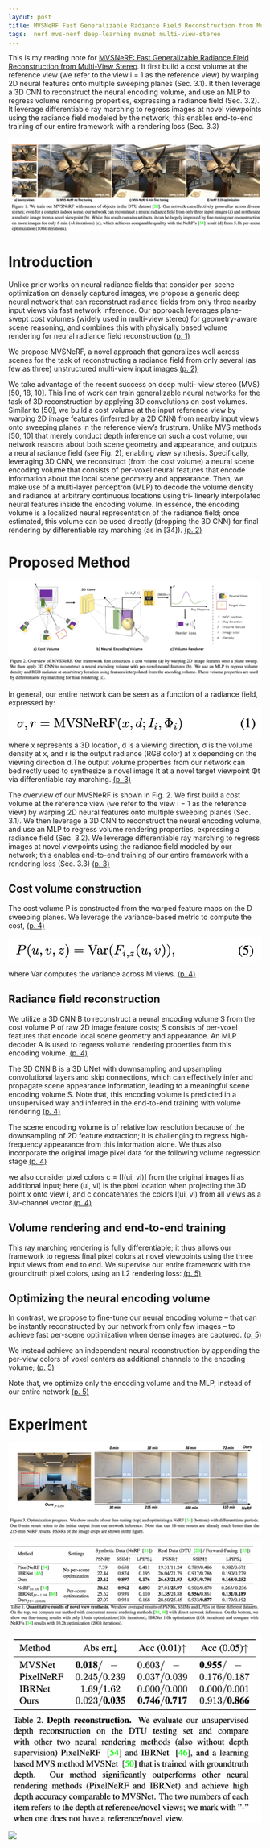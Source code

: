 ```yaml
---
layout: post
title: MVSNeRF Fast Generalizable Radiance Field Reconstruction from Multi-View Stereo
tags:  nerf mvs-nerf deep-learning mvsnet multi-view-stereo
---
```


This is my reading note for [MVSNeRF: Fast Generalizable Radiance Field Reconstruction from Multi-View Stereo](https://arxiv.org/abs/2103.15595). It first build a cost volume at the reference view (we refer to the view i = 1 as the reference view) by warping 2D neural features onto multiple sweeping planes (Sec. 3.1). It then leverage a 3D CNN to reconstruct the neural encoding volume, and use an MLP to regress volume rendering properties, expressing a radiance field (Sec. 3.2).   It leverage differentiable ray marching to regress images at novel viewpoints using the radiance field modeled by the network; this enables end-to-end training of our entire framework with a rendering loss (Sec. 3.3)

![](https://raw.githubusercontent.com/zhangtemplar/zhangtemplar.github.io/master/uPic/chenMVSNeRFFastGeneralizable2021-1-x43-y357.png) 

# Introduction
Unlike prior works on neural radiance fields that consider per-scene optimization on densely captured images, we propose a generic deep neural network that can reconstruct radiance fields from only three nearby input views via fast network inference. Our approach leverages plane-swept cost volumes (widely used in multi-view stereo) for geometry-aware scene reasoning, and combines this with physically based volume rendering for neural radiance field reconstruction [(p. 1)](zotero://open-pdf/library/items/3K5FNKFP?page=1&annotation=72KZZF2M)

We propose MVSNeRF, a novel approach that generalizes well across scenes for the task of reconstructing a radiance field from only several (as few as three) unstructured multi-view input images [(p. 2)](zotero://open-pdf/library/items/3K5FNKFP?page=2&annotation=2DDGHBNZ)

We take advantage of the recent success on deep multi- view stereo (MVS) [50, 18, 10]. This line of work can train generalizable neural networks for the task of 3D reconstruction by applying 3D convolutions on cost volumes. Similar to [50], we build a cost volume at the input reference view by warping 2D image features (inferred by a 2D CNN) from nearby input views onto sweeping planes in the reference view’s frustrum. Unlike MVS methods [50, 10] that merely conduct depth inference on such a cost volume, our network reasons about both scene geometry and appearance, and outputs a neural radiance field (see Fig. 2), enabling view synthesis. Specifically, leveraging 3D CNN, we reconstruct (from the cost volume) a neural scene encoding volume that consists of per-voxel neural features that encode information about the local scene geometry and appearance. Then, we make use of a multi-layer perceptron (MLP) to decode the volume density and radiance at arbitrary continuous locations using tri- linearly interpolated neural features inside the encoding volume. In essence, the encoding volume is a localized neural representation of the radiance field; once estimated, this volume can be used directly (dropping the 3D CNN) for final rendering by differentiable ray marching (as in [34]). [(p. 2)](zotero://open-pdf/library/items/3K5FNKFP?page=2&annotation=IPSEPXRL)

# Proposed Method
![](https://raw.githubusercontent.com/zhangtemplar/zhangtemplar.github.io/master/uPic/chenMVSNeRFFastGeneralizable2021-3-x47-y522.png) 

In general, our entire network can be seen as a function of a radiance field, expressed by:
![](https://raw.githubusercontent.com/zhangtemplar/zhangtemplar.github.io/master/uPic/chenMVSNeRFFastGeneralizable2021-3-x358-y393.png) 
where x represents a 3D location, d is a viewing direction, σ is the volume density at x, and r is the output radiance (RGB color) at x depending on the viewing direction d.The output volume properties from our network can bedirectly used to synthesize a novel image It at a novel target viewpoint Φt via differentiable ray marching. [(p. 3)](zotero://open-pdf/library/items/3K5FNKFP?page=3&annotation=D39KUE5P)

The overview of our MVSNeRF is shown in Fig. 2. We first build a cost volume at the reference view (we refer to the view i = 1 as the reference view) by warping 2D neural features onto multiple sweeping planes (Sec. 3.1). We then leverage a 3D CNN to reconstruct the neural encoding volume, and use an MLP to regress volume rendering properties, expressing a radiance field (Sec. 3.2). 
We leverage differentiable ray marching to regress images at novel viewpoints using the radiance field modeled by our network; this enables end-to-end training of our entire framework with a rendering loss (Sec. 3.3) [(p. 3)](zotero://open-pdf/library/items/3K5FNKFP?page=3&annotation=HBKGFQSZ)

## Cost volume construction
The cost volume P is constructed from the warped feature maps on the D sweeping planes. We leverage the variance-based metric to compute the cost, [(p. 4)](zotero://open-pdf/library/items/3K5FNKFP?page=4&annotation=XVB3AUA4)

![](https://raw.githubusercontent.com/zhangtemplar/zhangtemplar.github.io/master/uPic/chenMVSNeRFFastGeneralizable2021-4-x103-y183.png) 

where Var computes the variance across M views. [(p. 4)](zotero://open-pdf/library/items/3K5FNKFP?page=4&annotation=PQ4MUCYL)

## Radiance field reconstruction
We utilize a 3D CNN B to reconstruct a neural encoding volume S from the cost volume P of raw 2D image feature costs; S consists of per-voxel features that encode local scene geometry and appearance. An MLP decoder A is used to regress volume rendering properties from this encoding volume. [(p. 4)](zotero://open-pdf/library/items/3K5FNKFP?page=4&annotation=78K45GE9)

The 3D CNN B is a 3D UNet with downsampling and upsampling convolutional layers and skip connections, which can effectively infer and propagate scene appearance information, leading to a meaningful scene encoding volume S. Note that, this encoding volume is predicted in a unsupervised way and inferred in the end-to-end training with volume rendering [(p. 4)](zotero://open-pdf/library/items/3K5FNKFP?page=4&annotation=DVNNSNLI)

The scene encoding volume is of relative low resolution because of the downsampling of 2D feature extraction; it is challenging to regress high-frequency appearance from this information alone. We thus also incorporate the original image pixel data for the following volume regression stage [(p. 4)](zotero://open-pdf/library/items/3K5FNKFP?page=4&annotation=WJNXECEQ)

we also consider pixel colors c = [I(ui, vi)] from the original images Ii as additional input; here (ui, vi) is the pixel location when projecting the 3D point x onto view i, and c concatenates the colors I(ui, vi) from all views as a 3M-channel vector [(p. 4)](zotero://open-pdf/library/items/3K5FNKFP?page=4&annotation=W2Q5MF32)

## Volume rendering and end-to-end training
This ray marching rendering is fully differentiable; it thus allows our framework to regress final pixel colors at novel viewpoints using the three input views from end to end. We supervise our entire framework with the groundtruth pixel colors, using an L2 rendering loss: [(p. 5)](zotero://open-pdf/library/items/3K5FNKFP?page=5&annotation=BV5B7IHU)

## Optimizing the neural encoding volume
In contrast, we propose to fine-tune our neural encoding volume – that can be instantly reconstructed by our network from only few images – to achieve fast per-scene optimization when dense images are captured. [(p. 5)](zotero://open-pdf/library/items/3K5FNKFP?page=5&annotation=AQQCM2ML)

We instead achieve an independent neural reconstruction by appending the per-view colors of voxel centers as additional channels to the encoding volume; [(p. 5)](zotero://open-pdf/library/items/3K5FNKFP?page=5&annotation=V5I2BZPD)

Note that, we optimize only the encoding volume and the MLP, instead of our entire network [(p. 5)](zotero://open-pdf/library/items/3K5FNKFP?page=5&annotation=H7AE2SLT)

# Experiment
![](https://raw.githubusercontent.com/zhangtemplar/zhangtemplar.github.io/master/uPic/chenMVSNeRFFastGeneralizable2021-6-x47-y542.png) 

![](https://raw.githubusercontent.com/zhangtemplar/zhangtemplar.github.io/master/uPic/chenMVSNeRFFastGeneralizable2021-7-x46-y561.png) 

![](https://raw.githubusercontent.com/zhangtemplar/zhangtemplar.github.io/master/uPic/chenMVSNeRFFastGeneralizable2021-7-x45-y358.png) 

![](https://raw.githubusercontent.com/zhangtemplar/zhangtemplar.github.io/master/uPic/chenMVSNeRFFastGeneralizable2021-8-x40-y287.png) 
